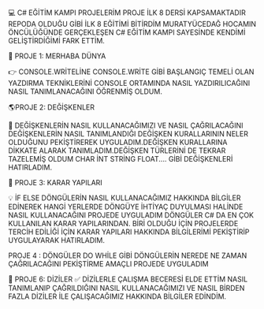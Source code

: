   💻 C# EĞİTİM KAMPI PROJELERİM
  PROJE İLK 8 DERSİ KAPSAMAKTADIR REPODA OLDUĞU GİBİ  İLK 8 EĞİTİMİ BİTİRDİM MURATYÜCEDAĞ HOCAMIN ÖNCÜLÜĞÜNDE GERÇEKLEŞEN C# EĞİTİM KAMPI SAYESİNDE KENDİMİ GELİŞTİRDİĞİMİ FARK ETTİM.

📕 PROJE 1:  MERHABA DÜNYA 

👉 CONSOLE.WRİTELİNE CONSOLE.WRİTE GİBİ BAŞLANGIÇ TEMELİ OLAN YAZDIRMA TEKNİKLERİNİ CONSOLE ORTAMINDA NASIL YAZDIRILICAĞINI NASIL TANIMLANACAĞINI ÖĞRENMİŞ OLDUM.

🌎PROJE 2: DEĞİŞKENLER

💾 DEĞİŞKENLERİN NASIL KULLANACAĞIMIZI VE NASIL ÇAĞRILACAĞINI  DEĞİŞKENLERİN NASIL TANIMLANDIĞI  DEĞİŞKEN KURALLARININ NELER OLDUĞUNU PEKİŞTİREREK UYGULADIM.DEĞİŞKEN KURALLARINA DİKKATE ALARAK TANIMLADIM.DEĞİŞKEN
    TÜRLERİNİ DE TEKRAR TAZELEMİŞ OLDUM  CHAR İNT STRİNG FLOAT.... GİBİ DEĞİŞKENLERİ HATIRLADIM.

 🎈 PROJE 3: KARAR YAPILARI 
  
  💡 İF ELSE  DÖNGÜLERİN NASIL KULLANACAĞIMIZ HAKKINDA BİLGİLER EDİNEREK  HANGİ YERLERDE DÖNGÜYE  İHTİYAÇ DUYULMASI HALİNDE NASIL KULLANACAĞINI  PROJEDE UYGULADIM DÖNGÜLER C# DA EN ÇOK KULLANILAN  KARAR YAPILARINDAN.
 BİRİ OLDUĞU İÇİN PROJELERDE TERCİH EDİLİĞİ İÇİN KARAR YAPILARI HAKKINDA BİLGİLERİMİ PEKİŞTİRİP UYGULAYARAK HATIRLADIM.
 
  PROJE 4 : DÖNGÜLER 
   DO WHİLE  GİBİ DÖNGÜLERİN NEREDE NE ZAMAN ÇAĞRILACAĞINI PEKİŞTİRME AMAÇLI PROJEDE UYGULADIM
  
 
  📝 PROJE 6: DİZİLER 
✅ DİZİLERLE ÇALIŞMA BECERESİ ELDE ETTİM NASIL TANIMLANIP ÇAĞRILDIĞINI NASIL KULLANACAĞIMIZI VE NASIL BİRDEN FAZLA DİZİLER İLE ÇALIŞACAĞIMIZ HAKKINDA BİLGİLER EDİNDİM.



